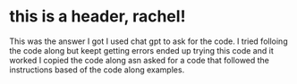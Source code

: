 # this is a header, rachel!

This was the answer I got 
I used chat gpt to ask for the code. I tried folloing the code along but keept getting errors 
ended up trying this code and it worked 
I copied the code along asn asked for a code that followed the instructions based of the code along examples. 